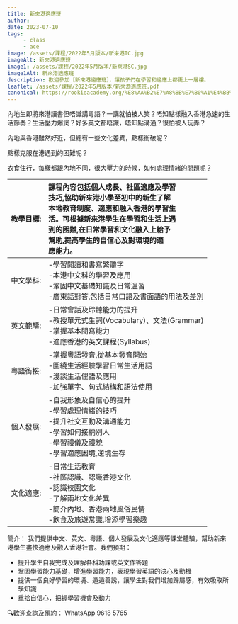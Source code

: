 ```yaml
---
title: 新來港適應班
author:
date: 2023-07-10
tags: 
     - class
     - ace
image: /assets/課程/2022年5月版本/新來港TC.jpg
imageAlt: 新來港適應班
image1: /assets/課程/2022年5月版本/新來港SC.jpg
image1Alt: 新來港適應班
description: 歡迎參加［新來港適應班］，讓孩子們在學習和適應上都更上一層樓。
leaflet: /assets/課程/2022年5月版本/新來港適應班.pdf
canonical: https://rookieacademy.org/%E8%AA%B2%E7%A8%8B%E7%B0%A1%E4%BB%8B/%E6%9C%80%E5%A4%9A%E5%90%8C%E5%AD%B8%E5%A0%B1%E5%90%8D%E7%9A%84%E8%AA%B2%E7%A8%8B%E6%8E%92%E5%90%8D/
---
```

內地生即將來港讀書但唔識講粵語？一講就怕被人笑？唔知點樣融入香港急速的生活節奏？生活壓力爆煲？好多英文都唔識，唔知點溝通？很怕被人玩弄？

內地與香港雖然好近，但總有一些文化差異，點樣衝破呢？

點樣克服在港遇到的困難呢？

衣食住行，每樣都跟內地不同，很大壓力的時候，如何處理情緒的問題呢？

| 教學目標: | 課程內容包括個人成長、社區適應及學習<br>技巧,協助新來港小學至初中的新生了解<br>本地教育制度、適應和融入香港的學習生<br>活。可根據新來港學生在學習和生活上遇<br>到的困難,在日常學習和文化融入上給予<br>幫助,提高學生的自信心及對環境的適<br>應能力。 |
|:-----------|:-----------------------------------------------------------------------------------------------------------------------------------------------------------------------------------------------------------------------------------------------------|
| 中文學科: | -學習閱讀和書寫繁體字<br>-本港中文科的學習及應用<br>-鞏固中文基礎知識及日常溫習<br>-廣東話對答,包括日常口語及書面語的用法及差別                                                                                                                     |
| 英文範疇: | -日常會話及聆聽能力的提升<br>-教授單元式生詞(Vocabulary)、文法(Grammar)<br>-掌握基本閱寫能力<br>-適應香港的英文課程(Syllabus)                                                                                                                       |
| 粵語銜接: | -掌握粵語發音,從基本發音開始<br>-圍繞生活經驗學習日常生活用語<br>-淺談生活俚語及應用<br>-加強單字、句式結構和語法使用                                                                                                                               |
| 個人發展: | -自我形象及自信心的提升<br>-學習處理情緒的技巧<br>-提升社交互動及溝通能力<br>-學習如何接納別人<br>-學習禮儀及禮貌<br>-學習適應困境,逆境生存                                                                                                         |
| 文化適應: | -日常生活教育<br>-社區認識、認識香港文化<br>-認識校園文化<br>-了解兩地文化差異<br>-簡介內地、香港兩地風俗民情<br>-飲食及旅遊常識,增添學習樂趣                                                                                                       |

簡介： 我們提供中文、英文、粵語、個人發展及文化適應等課堂體驗，幫助新來港學生盡快適應及融入香港社會。我們預期：
- 提升學生自我完成及理解各科功課或英文作答題
- 鞏固學習能力基礎，增進學習能力，表現學習英語的決心及動機
- 提供一個良好學習的環境、遁遁善誘，讓學生對我們增加歸屬感，有效吸取所學知識
- 重拾自信心，把握學習機會及動力

🔍歡迎查詢及預約： WhatsApp 9618 5765 
